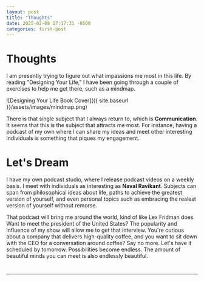 ```yaml
---
layout: post
title: "Thoughts"
date: 2025-02-08 17:17:31 -0500
categories: first-post
---
```


# Thoughts

I am presently trying to figure out what impassions me most in this life. By reading "Designing Your Life," I have been going through a couple of exercises to help me get there, such as a mindmap.

![Designing Your Life Book Cover]({{ site.baseurl }}/assets/images/mindmap.png)

There is that single subject that I always return to, which is **Communication**. It seems that this is the subject that attracts me most. For instance, having a podcast of my own where I can share my ideas and meet other interesting individuals is something that piques my engagement.

# Let's Dream

I have my own podcast studio, where I release podcast videos on a weekly basis. I meet with individuals as interesting as **Naval Ravikant**. Subjects can span from philosophical ideas about life, paths to achieve the greatest version of yourself, and even personal topics such as embracing the realest version of yourself without remorse.

That podcast will bring me around the world, kind of like Lex Fridman does. Want to meet the president of the United States? The popularity and influence of my show will allow me to get that interview. You're curious about a company that delivers high-quality coffee, and you want to sit down with the CEO for a conversation around coffee? Say no more. Let's have it scheduled by tomorrow. Possibilities become endless. The amount of beautiful minds you can meet is also endlessly beautiful.

#

---

#
